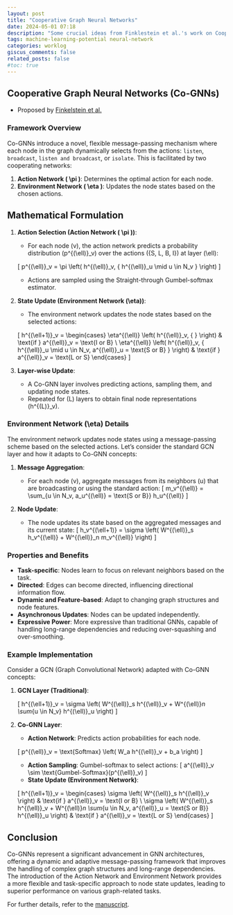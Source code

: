 ```yaml
---
layout: post
title: "Cooperative Graph Neural Networks"
date: 2024-05-01 07:18
description: "Some crucial ideas from Finklestein et al.'s work on Cooperative GNNs"
tags: machine-learning-potential neural-network
categories: worklog
giscus_comments: false
related_posts: false
#toc: true
---
```


## Cooperative Graph Neural Networks (Co-GNNs)

- Proposed by [Finkelstein et al.](https://arxiv.org/abs/2310.01267)

### **Framework Overview**

Co-GNNs introduce a novel, flexible message-passing mechanism where each node in the graph dynamically selects from the actions: `listen`, `broadcast`, `listen and broadcast`, or `isolate`. This is facilitated by two cooperating networks:

1. **Action Network \( \pi \)**: Determines the optimal action for each node.
2. **Environment Network \( \eta \)**: Updates the node states based on the chosen actions.

## **Mathematical Formulation**

1. **Action Selection (Action Network \( \pi \))**:

   - For each node \(v\), the action network predicts a probability distribution \(p^{(\ell)}_v\) over the actions \(\{S, L, B, I\}\) at layer \(\ell\):

   \[ p^{(\ell)}_v = \pi \left( h^{(\ell)}_v, \{ h^{(\ell)}_u \mid u \in N_v \} \right) \]

   - Actions are sampled using the Straight-through Gumbel-softmax estimator.

2. **State Update (Environment Network \(\eta\))**:

   - The environment network updates the node states based on the selected actions:

   \[
   h^{(\ell+1)}_v =
   \begin{cases}
   \eta^{(\ell)} \left( h^{(\ell)}_v, \{ \} \right) & \text{if } a^{(\ell)}_v = \text{I or B} \\
   \eta^{(\ell)} \left( h^{(\ell)}_v, \{ h^{(\ell)}_u \mid u \in N_v, a^{(\ell)}_u = \text{S or B} \} \right) & \text{if } a^{(\ell)}_v = \text{L or S}
   \end{cases}
   \]

3. **Layer-wise Update**:
   - A Co-GNN layer involves predicting actions, sampling them, and updating node states.
   - Repeated for \(L\) layers to obtain final node representations \(h^{(L)}_v\).

### **Environment Network \(\eta\) Details**

The environment network updates node states using a message-passing scheme based on the selected actions. Let’s consider the standard GCN layer and how it adapts to Co-GNN concepts:

1. **Message Aggregation**:

   - For each node \(v\), aggregate messages from its neighbors \(u\) that are broadcasting or using the standard action:
     \[
     m_v^{(\ell)} = \sum_{u \in N_v, a_u^{(\ell)} = \text{S or B}} h_u^{(\ell)}
     \]

2. **Node Update**:
   - The node updates its state based on the aggregated messages and its current state:
     \[
     h_v^{(\ell+1)} = \sigma \left( W^{(\ell)}_s h_v^{(\ell)} + W^{(\ell)}_n m_v^{(\ell)} \right)
     \]

### **Properties and Benefits**

- **Task-specific**: Nodes learn to focus on relevant neighbors based on the task.
- **Directed**: Edges can become directed, influencing directional information flow.
- **Dynamic and Feature-based**: Adapt to changing graph structures and node features.
- **Asynchronous Updates**: Nodes can be updated independently.
- **Expressive Power**: More expressive than traditional GNNs, capable of handling long-range dependencies and reducing over-squashing and over-smoothing.

### **Example Implementation**

Consider a GCN (Graph Convolutional Network) adapted with Co-GNN concepts:

1. **GCN Layer (Traditional)**:

   \[
   h^{(\ell+1)}_v = \sigma \left( W^{(\ell)}_s h^{(\ell)}_v + W^{(\ell)}_n \sum_{u \in N_v} h^{(\ell)}_u \right)
   \]

2. **Co-GNN Layer**:

   - **Action Network**: Predicts action probabilities for each node.

   \[
   p^{(\ell)}_v = \text{Softmax} \left( W_a h^{(\ell)}_v + b_a \right)
   \]

   - **Action Sampling**: Gumbel-softmax to select actions:
     \[
     a^{(\ell)}_v \sim \text{Gumbel-Softmax}(p^{(\ell)}_v)
     \]
   - **State Update (Environment Network)**:

   \[
   h^{(\ell+1)}_v =
   \begin{cases}
   \sigma \left( W^{(\ell)}_s h^{(\ell)}_v \right) & \text{if } a^{(\ell)}_v = \text{I or B} \\
   \sigma \left( W^{(\ell)}_s h^{(\ell)}_v + W^{(\ell)}_n \sum_{u \in N_v, a^{(\ell)}_u = \text{S or B}} h^{(\ell)}_u \right) & \text{if } a^{(\ell)}_v = \text{L or S}
   \end{cases}
   \]

## Conclusion

Co-GNNs represent a significant advancement in GNN architectures, offering a dynamic and adaptive message-passing framework that improves the handling of complex graph structures and long-range dependencies. The introduction of the Action Network and Environment Network provides a more flexible and task-specific approach to node state updates, leading to superior performance on various graph-related tasks.

For further details, refer to the [manuscript](https://arxiv.org/abs/2310.01267).
